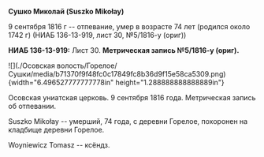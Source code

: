 **Сушко Миколай (Suszko Mikołay)**

9 сентября 1816 г -- отпевание, умер в возрасте 74 лет (родился около
1742 г) (НИАБ 136-13-919, лист 30, №5/1816-у (ориг))

**НИАБ 136-13-919:** Лист 30. **Метрическая запись №5/1816-у (ориг).**

![](./Осовская волость/Горелое/Сушки/media/b71370f9f48fc0c17849fc8b36d9f15e58ca5309.png){width="6.496527777777778in"
height="1.288888888888889in"}

Осовская униатская церковь. 9 сентября 1816 года. Метрическая запись об
отпевании.

Suszko Mikołay -- умерший, 74 года, с деревни Горелое, похоронен на
кладбище деревни Горелое.

Woyniewicz Tomasz -- ксёндз.
